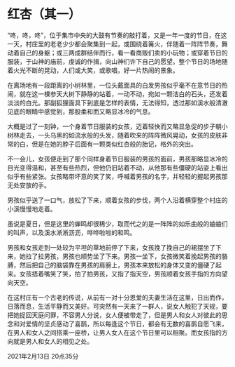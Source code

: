 # 红杏（其一）

“咚，咚，咚”，位于集市中央的大鼓有节奏的敲打着，又是一年一度的节日，在这一天，村庄里的老老少少都会聚集到一起，或围绕着篝火，伴随着一阵阵节奏，舞动着自己的身躯；或三两成群结伴而行，看一看商贩们卖的小玩物；或穿着节日的服装，于山神的庙前，虔诚的作揖，向山神们许下自己的愿望。整个节日的场地随着火光不断的晃动，人们或大笑，或歌唱，好一片热闹的景象。

在离场地有一段距离的小树林里，一位头戴面具的白发男孩似乎毫不在意节日的热闹，就在这一棵参天大树下静静的站着，一动不动，宛如一颗洁白的石头，还发着淡淡的白光。那副狐狸面具下到底是怎样的表情，无法得知，透过那如溪水般清澈见底的眼睛中感觉到，那股柔和而又略显冰冷的气息。

大概是过了一刻钟，一个身着节日服装的女孩，迈着轻快而又略显急促的步子朝小树林走去，一头乌黑的如流水般的头发，随着吹来的阵阵微风晃动，女孩的皮肤非常的白，但是在她的脖子后面有一颗类似红杏般的胎记，格外的突出。

不一会儿，女孩便走到了那个同样身着节日服装的男孩的面前，男孩那略显冰冷的目光变得温和，甚至有些热烈，但他仍旧站着不动，从他那有些僵硬的站姿上看出似乎有些紧张。女孩略带坏意的笑了笑，呼喊着男孩的名字，并轻轻的握起男孩那无处安放的手。

男孩似乎送了一口气，放松了下来，顺着女孩的步伐，两个人沿着横穿整个村庄的小溪慢慢地走着。

虽说是夏日，但是这里的蝉鸣却很稀少，取而代之的是一阵阵的如乐曲般的蛐蛐们的叫声，以及溪水淅淅沥沥，哗哗啦啦的和鸣。

男孩和女孩走到一处较为平坦的草地前停了下来，女孩挽了挽自己的裙摆坐了下来，她拉了拉男孩，男孩也顺势坐了下来。男孩一坐下，女孩微笑着挽起男孩的胳膊，然后把自己的脑袋靠在男孩的肩膀上，男孩本来放松的身体又变的僵硬了起来。女孩捂着嘴笑了笑，拍了拍男孩，又指了指天空，男孩顺着女孩手指的方向望向天空。

在这村庄有一个古老的传说，从前有一对十分恩爱的夫妻生活在这里，日出而作，日落而息，生活平静而又美好。可突然有一天来了一群人，说女人触犯了天规，要把她捉回天庭问罪，不容男人分说，女人便被带走了，但是男人和女人对彼此的思念和对爱情的坚贞感动了喜鹊，所以每逢这个节日，都会有无数的喜鹊自愿飞来，在男人和女人之间搭乘一座桥，让男人女人在这个节日里可以相聚。而女孩指的方向就是男人和女人的相见之处。

2021年2月13日 20点35分


